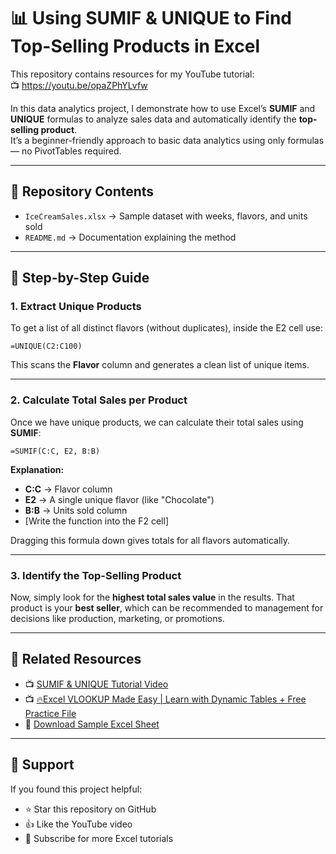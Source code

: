 # 📊 Using SUMIF & UNIQUE to Find Top-Selling Products in Excel

This repository contains resources for my YouTube tutorial:  
📺 https://youtu.be/opaZPhYLvfw

In this data analytics project, I demonstrate how to use Excel’s **SUMIF** and **UNIQUE** formulas to analyze sales data and automatically identify the **top-selling product**.  
It’s a beginner-friendly approach to basic data analytics using only formulas — no PivotTables required.

---

## 📂 Repository Contents
- `IceCreamSales.xlsx` → Sample dataset with weeks, flavors, and units sold  
- `README.md` → Documentation explaining the method  
---

## 🧮 Step-by-Step Guide

### 1. Extract Unique Products
To get a list of all distinct flavors (without duplicates), inside the E2 cell use:

```excel
=UNIQUE(C2:C100)
````

This scans the **Flavor** column and generates a clean list of unique items.

---

### 2. Calculate Total Sales per Product

Once we have unique products, we can calculate their total sales using **SUMIF**:

```excel
=SUMIF(C:C, E2, B:B)
```
**Explanation:**

* **C:C** → Flavor column
* **E2** → A single unique flavor (like "Chocolate")
* **B:B** → Units sold column
* [Write the function into the F2 cell]

Dragging this formula down gives totals for all flavors automatically.

---

### 3. Identify the Top-Selling Product

Now, simply look for the **highest total sales value** in the results.
That product is your **best seller**, which can be recommended to management for decisions like production, marketing, or promotions.

---

## 🔗 Related Resources

* 📺 [SUMIF & UNIQUE Tutorial Video](https://youtu.be/opaZPhYLvfw)
* 📺 [🔥Excel VLOOKUP Made Easy | Learn with Dynamic Tables + Free Practice File](https://youtu.be/IYg_m0PTYPk)
* 📂 [Download Sample Excel Sheet](Your-Sheet-Link)

---

## 🙌 Support

If you found this project helpful:

* ⭐ Star this repository on GitHub
* 👍 Like the YouTube video
* 🔔 Subscribe for more Excel tutorials




